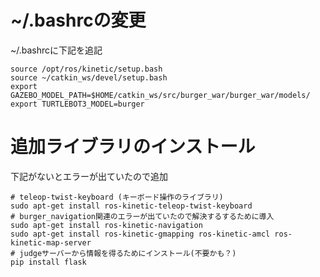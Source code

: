 
# ~/.bashrcの変更

~/.bashrcに下記を追記

```bash:~/.bashrc
source /opt/ros/kinetic/setup.bash
source ~/catkin_ws/devel/setup.bash
export GAZEBO_MODEL_PATH=$HOME/catkin_ws/src/burger_war/burger_war/models/
export TURTLEBOT3_MODEL=burger
```

# 追加ライブラリのインストール

下記がないとエラーが出ていたので追加

```bash:
# teleop-twist-keyboard (キーボード操作のライブラリ)
sudo apt-get install ros-kinetic-teleop-twist-keyboard
# burger_navigation関連のエラーが出ていたので解決するするために導入
sudo apt-get install ros-kinetic-navigation
sudo apt-get install ros-kinetic-gmapping ros-kinetic-amcl ros-kinetic-map-server 
# judgeサーバーから情報を得るためにインストール(不要かも？)
pip install flask
```